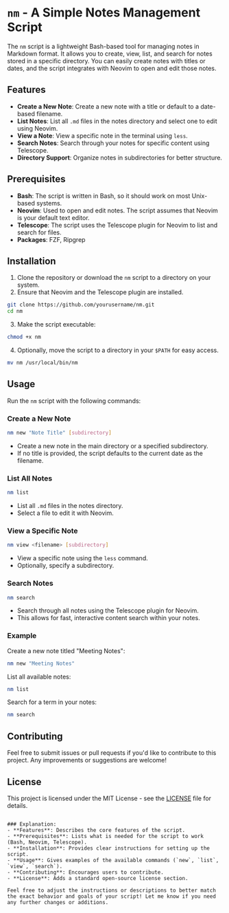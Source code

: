 # `nm` - A Simple Notes Management Script

The `nm` script is a lightweight Bash-based tool for managing notes in Markdown format. It allows you to create, view, list, and search for notes stored in a specific directory. You can easily create notes with titles or dates, and the script integrates with Neovim to open and edit those notes.

## Features

- **Create a New Note**: Create a new note with a title or default to a date-based filename.
- **List Notes**: List all `.md` files in the notes directory and select one to edit using Neovim.
- **View a Note**: View a specific note in the terminal using `less`.
- **Search Notes**: Search through your notes for specific content using Telescope.
- **Directory Support**: Organize notes in subdirectories for better structure.

## Prerequisites

- **Bash**: The script is written in Bash, so it should work on most Unix-based systems.
- **Neovim**: Used to open and edit notes. The script assumes that Neovim is your default text editor.
- **Telescope**: The script uses the Telescope plugin for Neovim to list and search for files.
- **Packages**: FZF, Ripgrep


## Installation

1. Clone the repository or download the `nm` script to a directory on your system.
2. Ensure that Neovim and the Telescope plugin are installed.

```bash
git clone https://github.com/yourusername/nm.git
cd nm
```

3. Make the script executable:

```bash
chmod +x nm
```

4. Optionally, move the script to a directory in your `$PATH` for easy access.

```bash
mv nm /usr/local/bin/nm
```

## Usage

Run the `nm` script with the following commands:

### Create a New Note

```bash
nm new "Note Title" [subdirectory]
```

- Create a new note in the main directory or a specified subdirectory.
- If no title is provided, the script defaults to the current date as the filename.

### List All Notes

```bash
nm list
```

- List all `.md` files in the notes directory.
- Select a file to edit it with Neovim.

### View a Specific Note

```bash
nm view <filename> [subdirectory]
```

- View a specific note using the `less` command.
- Optionally, specify a subdirectory.

### Search Notes

```bash
nm search
```

- Search through all notes using the Telescope plugin for Neovim.
- This allows for fast, interactive content search within your notes.

### Example

Create a new note titled "Meeting Notes":

```bash
nm new "Meeting Notes"
```

List all available notes:

```bash
nm list
```

Search for a term in your notes:

```bash
nm search
```

## Contributing

Feel free to submit issues or pull requests if you'd like to contribute to this project. Any improvements or suggestions are welcome!

## License

This project is licensed under the MIT License - see the [LICENSE](LICENSE) file for details.

```

### Explanation:
- **Features**: Describes the core features of the script.
- **Prerequisites**: Lists what is needed for the script to work (Bash, Neovim, Telescope).
- **Installation**: Provides clear instructions for setting up the script.
- **Usage**: Gives examples of the available commands (`new`, `list`, `view`, `search`).
- **Contributing**: Encourages users to contribute.
- **License**: Adds a standard open-source license section.

Feel free to adjust the instructions or descriptions to better match the exact behavior and goals of your script! Let me know if you need any further changes or additions.
